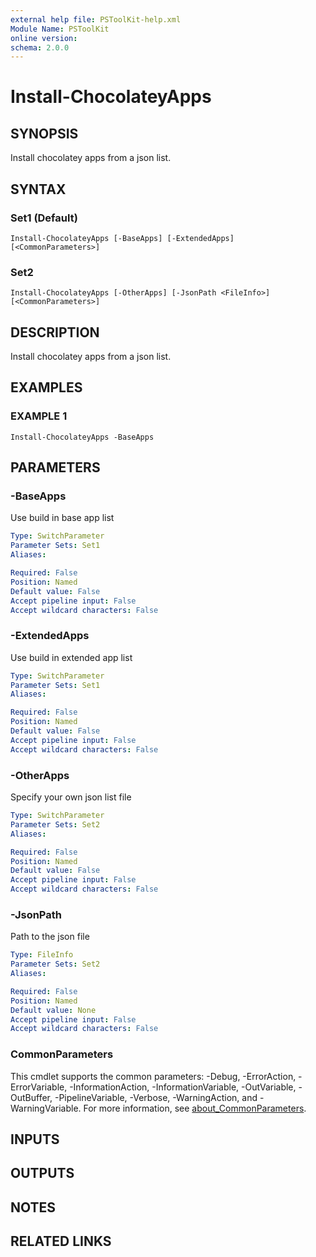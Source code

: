 ```yaml
---
external help file: PSToolKit-help.xml
Module Name: PSToolKit
online version:
schema: 2.0.0
---
```


# Install-ChocolateyApps

## SYNOPSIS
Install chocolatey apps from a json list.

## SYNTAX

### Set1 (Default)
```
Install-ChocolateyApps [-BaseApps] [-ExtendedApps] [<CommonParameters>]
```

### Set2
```
Install-ChocolateyApps [-OtherApps] [-JsonPath <FileInfo>] [<CommonParameters>]
```

## DESCRIPTION
Install chocolatey apps from a json list.

## EXAMPLES

### EXAMPLE 1
```
Install-ChocolateyApps -BaseApps
```

## PARAMETERS

### -BaseApps
Use build in base app list

```yaml
Type: SwitchParameter
Parameter Sets: Set1
Aliases:

Required: False
Position: Named
Default value: False
Accept pipeline input: False
Accept wildcard characters: False
```

### -ExtendedApps
Use build in extended app list

```yaml
Type: SwitchParameter
Parameter Sets: Set1
Aliases:

Required: False
Position: Named
Default value: False
Accept pipeline input: False
Accept wildcard characters: False
```

### -OtherApps
Specify your own json list file

```yaml
Type: SwitchParameter
Parameter Sets: Set2
Aliases:

Required: False
Position: Named
Default value: False
Accept pipeline input: False
Accept wildcard characters: False
```

### -JsonPath
Path to the json file

```yaml
Type: FileInfo
Parameter Sets: Set2
Aliases:

Required: False
Position: Named
Default value: None
Accept pipeline input: False
Accept wildcard characters: False
```

### CommonParameters
This cmdlet supports the common parameters: -Debug, -ErrorAction, -ErrorVariable, -InformationAction, -InformationVariable, -OutVariable, -OutBuffer, -PipelineVariable, -Verbose, -WarningAction, and -WarningVariable. For more information, see [about_CommonParameters](http://go.microsoft.com/fwlink/?LinkID=113216).

## INPUTS

## OUTPUTS

## NOTES

## RELATED LINKS
